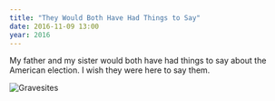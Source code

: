 ```yaml
---
title: "They Would Both Have Had Things to Say"
date: 2016-11-09 13:00
year: 2016
---
```


<p>
  My father and my sister would both have had things to say about the American election.
  I wish they were here to say them.
</p>
<p>
  <img src="{{'/files/2016/11/gravesites.jpg' | relative_url}}" alt="Gravesites" class="centered">
</p>
